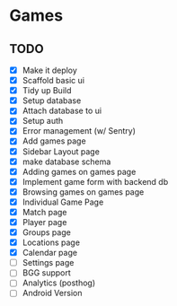 # Games

## TODO

- [x] Make it deploy
- [x] Scaffold basic ui
- [x] Tidy up Build
- [x] Setup database
- [x] Attach database to ui
- [x] Setup auth
- [x] Error management (w/ Sentry)
- [x] Add games page
- [x] Sidebar Layout page
- [x] make database schema
- [x] Adding games on games page
- [x] Implement game form with backend db
- [x] Browsing games on games page
- [x] Individual Game Page
- [x] Match page
- [x] Player page
- [X] Groups page
- [X] Locations page
- [X] Calendar page
- [ ] Settings page
- [ ] BGG support
- [ ] Analytics (posthog)
- [ ] Android Version
